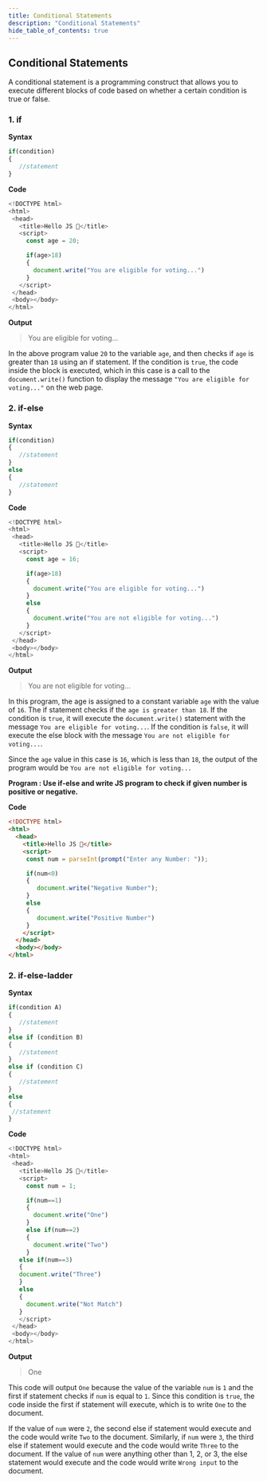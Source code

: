 ```yaml
---
title: Conditional Statements
description: "Conditional Statements"
hide_table_of_contents: true
---
```


## Conditional Statements

 A conditional statement is a programming construct that allows you to execute different blocks of code based on whether a certain condition is true or false. 

### 1. if

 **Syntax**

 ```js
if(condition)
{
    //statement
}
 ```

 **Code**

 ```js
<!DOCTYPE html>
<html>
  <head>
    <title>Hello JS 💛</title>
    <script>
      const age = 20;

	  if(age>18)
	  {
		document.write("You are eligible for voting...")
	  }
    </script>
  </head>
  <body></body>
</html>
 ```

 **Output**

 >You are eligible for voting...

 In the above program value `20` to the variable `age`, and then checks if `age` is greater than `18` using an if statement. If the condition is `true`, the code inside the block is executed, which in this case is a call to the `document.write()` function to display the message `"You are eligible for voting..."` on the web page.

 ### 2. if-else

 **Syntax**

 ```js
if(condition)
{
    //statement
}
else
{
    //statement
}
 ```

**Code**

 ```js
<!DOCTYPE html>
<html>
  <head>
    <title>Hello JS 💛</title>
    <script>
      const age = 16;

	  if(age>18)
	  {
		document.write("You are eligible for voting...")
	  }
	  else
	  {
		document.write("You are not eligible for voting...")
	  }
    </script>
  </head>
  <body></body>
</html>
 ```

 **Output**

>You are not eligible for voting...

In this program, the age is assigned to a constant variable `age` with the value of `16`. The if statement checks if the `age is greater than 18`. If the condition is `true`, it will execute the `document.write()` statement with the message `You are eligible for voting...`. If the condition is `false`, it will execute the else block with the message `You are not eligible for voting...`.

Since the `age` value in this case is `16`, which is less than `18`, the output of the program would be `You are not eligible for voting...`


**Program : Use if-else and write JS program to check if given number is positive or negative.**

**Code**

```html
<!DOCTYPE html>
<html>
  <head>
    <title>Hello JS 💛</title>
    <script>
     const num = parseInt(prompt("Enter any Number: "));

	 if(num<0)
	 {
		document.write("Negative Number");
	 }
	 else
	 {
		document.write("Positive Number")
	 }
    </script>
  </head>
  <body></body>
</html>
```

 ### 2. if-else-ladder

 **Syntax**

 ```js
if(condition A)
{
    //statement
}
else if (condition B)
{
    //statement
}
else if (condition C)
{
    //statement
}
else
{
  //statement
}
 ```

**Code**

 ```js
<!DOCTYPE html>
<html>
  <head>
    <title>Hello JS 💛</title>
    <script>
      const num = 1;

	  if(num==1)
	  {
		document.write("One")
	  }
	  else if(num==2)
	  {
		document.write("Two")
	  }
    else if(num==3)
    {
    document.write("Three")
    }
    else
    {
      document.write("Not Match")
    }
    </script>
  </head>
  <body></body>
</html>
 ```

 **Output**

>One

This code will output `One` because the value of the variable `num` is `1` and the first if statement checks if `num` is equal to `1`. Since this condition is `true`, the code inside the first if statement will execute, which is to write `One` to the document.

If the value of `num` were `2`, the second else if statement would execute and the code would write `Two` to the document. Similarly, if `num` were `3`, the third else if statement would execute and the code would write `Three` to the document. If the value of `num` were anything other than 1, 2, or 3, the else statement would execute and the code would write `Wrong input` to the document.